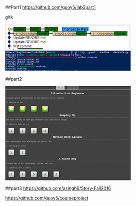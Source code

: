 ##Part1
https://github.com/guoy5/lab3part1
 
 gitk
 
<img src="https://github.com/guoy5/open-source-lab/blob/master/image/e8019dc4-d3ee-11e5-94b8-c7db35b12abc.PNG" width="400px" />


<img src="https://github.com/guoy5/open-source-lab/blob/master/image/new.GIF" width="400px" />


##part2

<img src="https://github.com/guoy5/open-source-lab/blob/master/image/hei.GIF" width="400px" />


##part3
https://github.com/asingh9/Story-Fall2016

https://github.com/guoy5/courseproject

